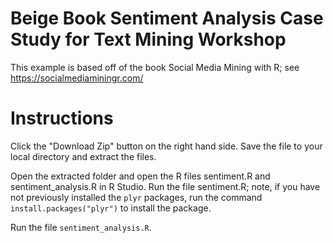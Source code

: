 # Beige Book Sentiment Analysis Case Study for Text Mining Workshop

This example is based off of the book Social Media Mining with R; see https://socialmediaminingr.com/

# Instructions

Click the "Download Zip" button on the right hand side. Save the file to your local directory and extract the files.

Open the extracted folder and open the R files sentiment.R and sentiment_analysis.R in R Studio. Run the file sentiment.R; note, if you have not previously installed the `plyr` packages, run the command `install.packages("plyr")` to install the package.

Run the file `sentiment_analysis.R`.

